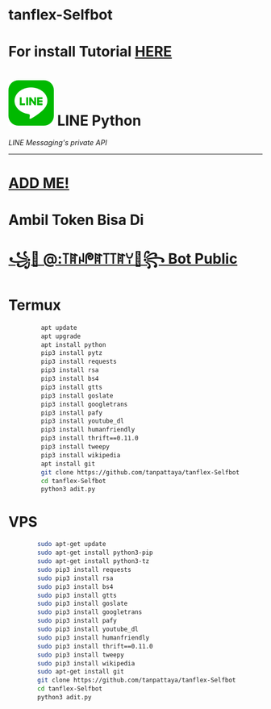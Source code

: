 # tanflex-Selfbot
# For install Tutorial [HERE](https://www.youtube.com/watch?v=v_h-t8iGYzQ&t=28s)
# ![logo](line_sm.png) LINE Python

*LINE Messaging's private API*

----
# [ADD ME!](line.me/R/ti/p/~ptatan1983)
# Ambil Token Bisa Di
# [꧁💓 @:꓄ꍏꈤᖘꍏ꓄꓄ꍏꌩ💓꧂ Bot Public](line.me/R/ti/p/%40642xtzwc)

# Termux

```sh
         apt update
         apt upgrade
         apt install python
         pip3 install pytz
         pip3 install requests
         pip3 install rsa
         pip3 install bs4
         pip3 install gtts
         pip3 install goslate
         pip3 install googletrans
         pip3 install pafy
         pip3 install youtube_dl
         pip3 install humanfriendly
         pip3 install thrift==0.11.0
         pip3 install tweepy
         pip3 install wikipedia
         apt install git
         git clone https://github.com/tanpattaya/tanflex-Selfbot
         cd tanflex-Selfbot
         python3 adit.py
```

# VPS 
```sh
        sudo apt-get update
        sudo apt-get install python3-pip 
        sudo apt-get install python3-tz 
        sudo pip3 install requests
        sudo pip3 install rsa  
        sudo pip3 install bs4 
        sudo pip3 install gtts 
        sudo pip3 install goslate 
        sudo pip3 install googletrans  
        sudo pip3 install pafy 
        sudo pip3 install youtube_dl 
        sudo pip3 install humanfriendly 
        sudo pip3 install thrift==0.11.0 
        sudo pip3 install tweepy 
        sudo pip3 install wikipedia 
        sudo apt-get install git 
        git clone https://github.com/tanpattaya/tanflex-Selfbot
        cd tanflex-Selfbot 
        python3 adit.py 
```

